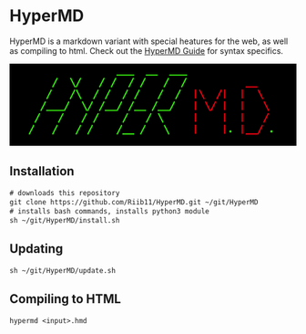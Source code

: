 # HyperMD

HyperMD is a markdown variant with special heatures for the web, as well as compiling to html. Check out the [HyperMD Guide](https://github.com/Riib11/HyperMD/wiki/HyperMD---Guide) for syntax specifics.

![](hypermd.png)

## Installation

    # downloads this repository
    git clone https://github.com/Riib11/HyperMD.git ~/git/HyperMD
    # installs bash commands, installs python3 module
    sh ~/git/HyperMD/install.sh

## Updating

    sh ~/git/HyperMD/update.sh

## Compiling to HTML

    hypermd <input>.hmd